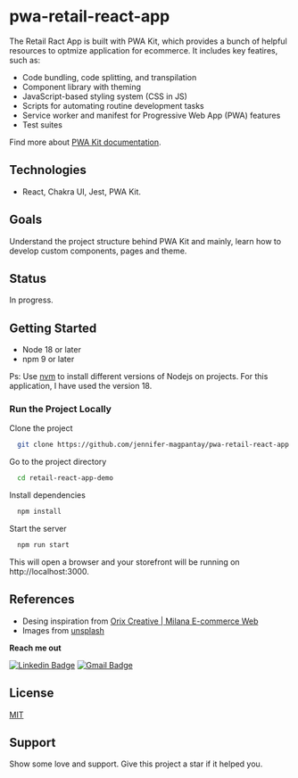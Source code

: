 # pwa-retail-react-app

The Retail Ract App is built with PWA Kit, which provides a bunch of helpful resources to optmize application for ecommerce. It includes key featires, such as:

-   Code bundling, code splitting, and transpilation
-   Component library with theming
-   JavaScript-based styling system (CSS in JS)
-   Scripts for automating routine development tasks
-   Service worker and manifest for Progressive Web App (PWA) features
-   Test suites

Find more about [PWA Kit documentation](https://github.com/SalesforceCommerceCloud/pwa-kit).

## Technologies

-   React, Chakra UI, Jest, PWA Kit.

## Goals

Understand the project structure behind PWA Kit and mainly, learn how to develop custom components, pages and theme.

## Status

In progress.

## Getting Started

-   Node 18 or later
-   npm 9 or later

Ps: Use [nvm](https://github.com/nvm-sh/nvm) to install different versions of Nodejs on projects. For this application, I have used the version 18.

### Run the Project Locally

Clone the project

```bash
  git clone https://github.com/jennifer-magpantay/pwa-retail-react-app.git
```

Go to the project directory

```bash
  cd retail-react-app-demo
```

Install dependencies

```bash
  npm install
```

Start the server

```bash
  npm run start
```

This will open a browser and your storefront will be running on http://localhost:3000.

## References

-   Desing inspiration from [Orix Creative | Milana E-commerce Web](https://dribbble.com/shots/18214786-Milana-E-commerce-Web)
-   Images from [unsplash](https://unsplash.com)

**Reach me out**

[![Linkedin Badge](https://img.shields.io/badge/-Jennifer-blue?style=flat-square&logo=Linkedin&logoColor=white&link=https://www.linkedin.com/in/jennifermagpantay/)](https://www.linkedin.com/in/jennifermagpantay/) [![Gmail Badge](https://img.shields.io/badge/-jennifer.magpantay@gmail.com-c14438?style=flat-square&logo=Gmail&logoColor=white&link=mailto:jennifer.magpantay@gmail.com)](mailto:jennifer.magpantay@gmail.com)

## License

[MIT](https://choosealicense.com/licenses/mit/)

## Support

Show some love and support. Give this project a star if it helped you.
